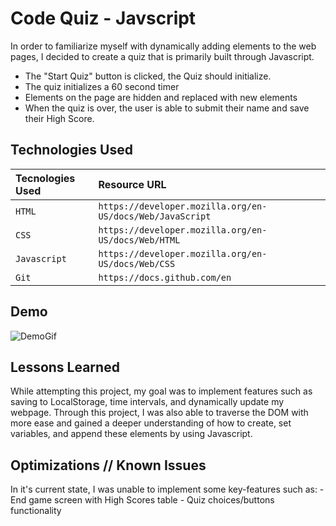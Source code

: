 # Code Quiz - Javscript

In order to familiarize myself with dynamically adding elements to the web pages, I decided to create a quiz that is primarily built through Javascript.

- The "Start Quiz" button is clicked, the Quiz should initialize.
- The quiz initializes a 60 second timer
- Elements on the page are hidden and replaced with new elements
-  When the quiz is over, the user is able to submit their name and save their High Score.


## Technologies Used

| Tecnologies Used | Resource URL     | 
| :-------- | :------- | 
| `HTML` | `https://developer.mozilla.org/en-US/docs/Web/JavaScript` | 
| `CSS` | `https://developer.mozilla.org/en-US/docs/Web/HTML` | 
| `Javascript` | `https://developer.mozilla.org/en-US/docs/Web/CSS` | 
| `Git` | `https://docs.github.com/en` | 


## Demo
![DemoGif]()



## Lessons Learned

While attempting this project, my goal was to implement features such as saving to LocalStorage, time intervals, and dynamically update my webpage.
Through this project, I was also able to traverse the DOM with more ease and gained a deeper understanding of how to create, set variables, and append these elements by using Javascript.

## Optimizations // Known Issues

In it's current state, I was unable to implement some key-features such as:
    - End game screen with High Scores table
    - Quiz choices/buttons functionality
